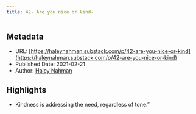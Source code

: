 ```yaml
---
title: 42- Are you nice or kind-
---
```

## Metadata
* URL: [https://haleynahman.substack.com/p/42-are-you-nice-or-kind](https://haleynahman.substack.com/p/42-are-you-nice-or-kind)
* Published Date: 2021-02-21
* Author: [Haley Nahman](None)

## Highlights
* Kindness is addressing the need, regardless of tone.”